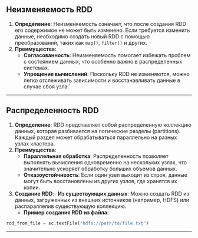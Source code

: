 ## Неизменяемость RDD
1. **Определение**: Неизменяемость означает, что после создания RDD его содержимое не может быть изменено. Если требуется изменить данные, необходимо создать новый RDD с помощью преобразований, таких как `map()`, `filter()` и других.
2. **Преимущества**:
    - **Согласованность**: Неизменяемость помогает избежать проблем с состоянием данных, что особенно важно в распределенных системах.
    - **Упрощение вычислений**: Поскольку RDD не изменяются, можно легко отслеживать зависимости и восстанавливать данные в случае сбоя узла.`
---
## Распределенность RDD
1. **Определение**: RDD представляет собой распределенную коллекцию данных, которая разбивается на логические разделы (partitions). Каждый раздел может обрабатываться параллельно на разных узлах кластера.
2. **Преимущества**:
    - **Параллельная обработка**: Распределенность позволяет выполнять вычисления одновременно на нескольких узлах, что значительно ускоряет обработку больших объемов данных.
    - **Отказоустойчивость**: Если один узел выходит из строя, данные могут быть восстановлены из других узлов, где хранятся их копии.
3. **Создание RDD**:- **Из существующих данных**: Можно создать RDD из данных, загруженных из внешних источников (например, HDFS) или распараллелив существующую коллекцию.
    - **Пример создания RDD из файла**:
```python
rdd_from_file = sc.textFile("hdfs://path/to/file.txt")
```

---

